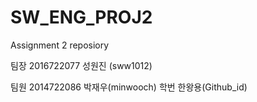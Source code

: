 # SW_ENG_PROJ2
Assignment 2 reposiory

팀장
2016722077 성원진 (sww1012) 

팀원 
2014722086 박재우(minwooch) 
학번 한왕용(Github_id) 
